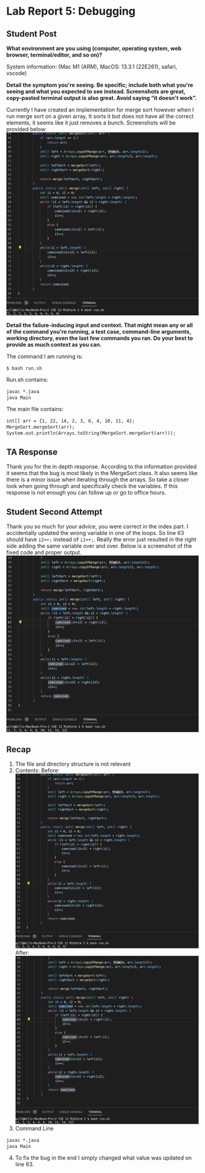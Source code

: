 # Lab Report 5: Debugging

## Student Post
**What environment are you using (computer, operating system, web browser, terminal/editor, and so on)?**

System information: (Mac M1 (ARM), MacOS: 13.3.1 (22E261), safari, vscode)

**Detail the symptom you're seeing. Be specific; include both what you're seeing and what you expected to see instead. Screenshots are great, copy-pasted terminal output is also great. Avoid saying “it doesn't work”.**

Currently I have created an implementation for merge sort however when I run merge sort on a given array, It sorts it but does not have all the correct elements, it seems like it just removes a bunch. Screenshots will be provided below:
![Server Running 1](LBR5-1.png)

**Detail the failure-inducing input and context. That might mean any or all of the command you're running, a test case, command-line arguments, working directory, even the last few commands you ran. Do your best to provide as much context as you can.**

The command I am running is:
```
$ bash run.sh
```
Run.sh contains:
```
javac *.java
java Main
```
The main file contains:
```
int[] arr = {1, 22, 14, 2, 3, 6, 4, 10, 11, 4};
MergeSort.mergeSort(arr);
System.out.println(Arrays.toString(MergeSort.mergeSort(arr)));
```
## TA Response
Thank you for the in depth response. According to the information provided it seems that the bug is most likely in the MergeSort class. It also seems like there is a minor issue when iterating through the arrays. So take a closer look when going through and specifically check the variables. If this response is not enough you can follow up or go to office hours.

## Student Second Attempt
Thank you so much for your advice, you were correct in the index part. I accidentally updated the wrong variable in one of the loops. So line 63 should have `i2++;` instead of `i1++;`. Really the error just resulted in the right side adding the same variable over and over. Below is a screenshot of the fixed code and proper output.
![Server Running 1](LBR5-2.png)

## Recap
1) The file and directory structure is not relevant
2) Contents:
Before:
![Server Running 1](LBR5-1.png)
After:
![Server Running 1](LBR5-2.png)
3) Command Line
```
javac *.java
java Main
```
4) To fix the bug in the end I simply changed what value was updated on line 63.
